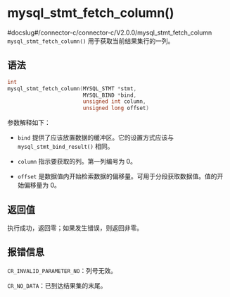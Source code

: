 mysql_stmt_fetch_column() 
==============================================
#docslug#/connector-c/connector-c/V2.0.0/mysql_stmt_fetch_column
`mysql_stmt_fetch_column()` 用于获取当前结果集行的一列。

语法 
-----------------------

```c
int
mysql_stmt_fetch_column(MYSQL_STMT *stmt,
                        MYSQL_BIND *bind,
                        unsigned int column,
                        unsigned long offset)
```



参数解释如下：

* `bind` 提供了应该放置数据的缓冲区。它的设置方式应该与 `mysql_stmt_bind_result()` 相同。

  

* `column` 指示要获取的列。第一列编号为 0。

  

* `offset` 是数据值内开始检索数据的偏移量。可用于分段获取数据值。值的开始偏移量为 0。

  




返回值 
------------------------

执行成功，返回零；如果发生错误，则返回非零。

报错信息 
-------------------------

`CR_INVALID_PARAMETER_NO`：列号无效。

`CR_NO_DATA`：已到达结果集的末尾。
